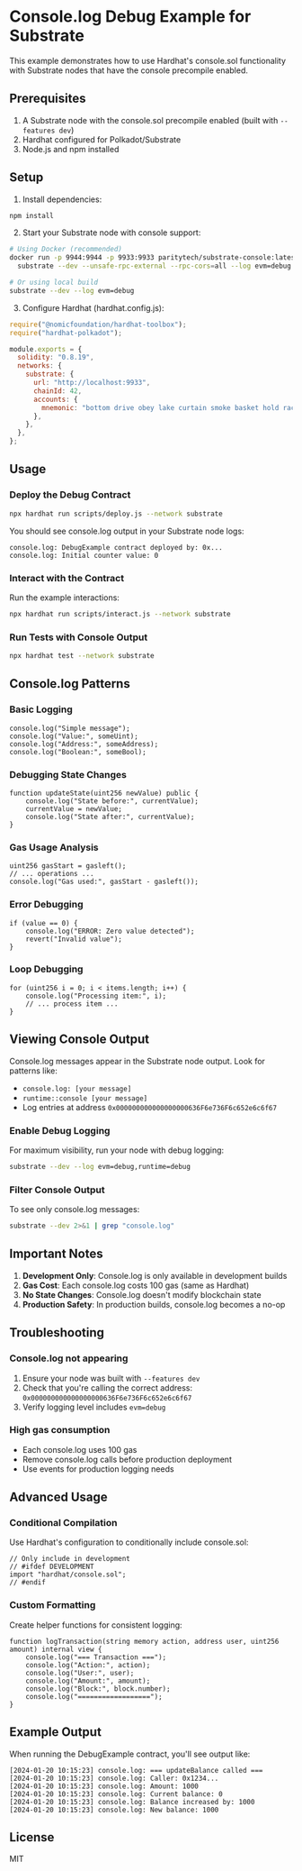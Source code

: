 # Console.log Debug Example for Substrate

This example demonstrates how to use Hardhat's console.sol functionality with Substrate nodes that have the console precompile enabled.

## Prerequisites

1. A Substrate node with the console.sol precompile enabled (built with `--features dev`)
2. Hardhat configured for Polkadot/Substrate
3. Node.js and npm installed

## Setup

1. Install dependencies:
```bash
npm install
```

2. Start your Substrate node with console support:
```bash
# Using Docker (recommended)
docker run -p 9944:9944 -p 9933:9933 paritytech/substrate-console:latest-dev \
  substrate --dev --unsafe-rpc-external --rpc-cors=all --log evm=debug

# Or using local build
substrate --dev --log evm=debug
```

3. Configure Hardhat (hardhat.config.js):
```javascript
require("@nomicfoundation/hardhat-toolbox");
require("hardhat-polkadot");

module.exports = {
  solidity: "0.8.19",
  networks: {
    substrate: {
      url: "http://localhost:9933",
      chainId: 42,
      accounts: {
        mnemonic: "bottom drive obey lake curtain smoke basket hold race lonely fit walk",
      },
    },
  },
};
```

## Usage

### Deploy the Debug Contract

```bash
npx hardhat run scripts/deploy.js --network substrate
```

You should see console.log output in your Substrate node logs:
```
console.log: DebugExample contract deployed by: 0x...
console.log: Initial counter value: 0
```

### Interact with the Contract

Run the example interactions:
```bash
npx hardhat run scripts/interact.js --network substrate
```

### Run Tests with Console Output

```bash
npx hardhat test --network substrate
```

## Console.log Patterns

### Basic Logging
```solidity
console.log("Simple message");
console.log("Value:", someUint);
console.log("Address:", someAddress);
console.log("Boolean:", someBool);
```

### Debugging State Changes
```solidity
function updateState(uint256 newValue) public {
    console.log("State before:", currentValue);
    currentValue = newValue;
    console.log("State after:", currentValue);
}
```

### Gas Usage Analysis
```solidity
uint256 gasStart = gasleft();
// ... operations ...
console.log("Gas used:", gasStart - gasleft());
```

### Error Debugging
```solidity
if (value == 0) {
    console.log("ERROR: Zero value detected");
    revert("Invalid value");
}
```

### Loop Debugging
```solidity
for (uint256 i = 0; i < items.length; i++) {
    console.log("Processing item:", i);
    // ... process item ...
}
```

## Viewing Console Output

Console.log messages appear in the Substrate node output. Look for patterns like:
- `console.log: [your message]`
- `runtime::console [your message]`
- Log entries at address `0x000000000000000000636F6e736F6c652e6c6f67`

### Enable Debug Logging

For maximum visibility, run your node with debug logging:
```bash
substrate --dev --log evm=debug,runtime=debug
```

### Filter Console Output

To see only console.log messages:
```bash
substrate --dev 2>&1 | grep "console.log"
```

## Important Notes

1. **Development Only**: Console.log is only available in development builds
2. **Gas Cost**: Each console.log costs 100 gas (same as Hardhat)
3. **No State Changes**: Console.log doesn't modify blockchain state
4. **Production Safety**: In production builds, console.log becomes a no-op

## Troubleshooting

### Console.log not appearing
1. Ensure your node was built with `--features dev`
2. Check that you're calling the correct address: `0x000000000000000000636F6e736F6c652e6c6f67`
3. Verify logging level includes `evm=debug`

### High gas consumption
- Each console.log uses 100 gas
- Remove console.log calls before production deployment
- Use events for production logging needs

## Advanced Usage

### Conditional Compilation

Use Hardhat's configuration to conditionally include console.sol:

```solidity
// Only include in development
// #ifdef DEVELOPMENT
import "hardhat/console.sol";
// #endif
```

### Custom Formatting

Create helper functions for consistent logging:

```solidity
function logTransaction(string memory action, address user, uint256 amount) internal view {
    console.log("=== Transaction ===");
    console.log("Action:", action);
    console.log("User:", user);
    console.log("Amount:", amount);
    console.log("Block:", block.number);
    console.log("==================");
}
```

## Example Output

When running the DebugExample contract, you'll see output like:

```
[2024-01-20 10:15:23] console.log: === updateBalance called ===
[2024-01-20 10:15:23] console.log: Caller: 0x1234...
[2024-01-20 10:15:23] console.log: Amount: 1000
[2024-01-20 10:15:23] console.log: Current balance: 0
[2024-01-20 10:15:23] console.log: Balance increased by: 1000
[2024-01-20 10:15:23] console.log: New balance: 1000
```

## License

MIT